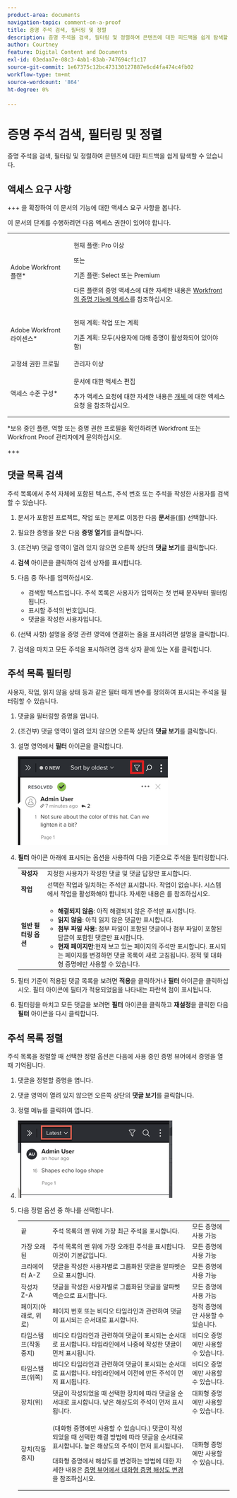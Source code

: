 ```yaml
---
product-area: documents
navigation-topic: comment-on-a-proof
title: 증명 주석 검색, 필터링 및 정렬
description: 증명 주석을 검색, 필터링 및 정렬하여 콘텐츠에 대한 피드백을 쉽게 탐색할 수 있습니다.
author: Courtney
feature: Digital Content and Documents
exl-id: 03edaa7e-08c3-4ab1-83ab-747694cf1c17
source-git-commit: 1e67375c12bc473130127887e6cd4fa474c4fb02
workflow-type: tm+mt
source-wordcount: '864'
ht-degree: 0%

---
```


# 증명 주석 검색, 필터링 및 정렬

증명 주석을 검색, 필터링 및 정렬하여 콘텐츠에 대한 피드백을 쉽게 탐색할 수 있습니다.

## 액세스 요구 사항

+++ 을 확장하여 이 문서의 기능에 대한 액세스 요구 사항을 봅니다.

이 문서의 단계를 수행하려면 다음 액세스 권한이 있어야 합니다.

<table style="table-layout:auto"> 
 <col> 
 <col> 
 <tbody> 
  <tr> 
   <td role="rowheader">Adobe Workfront 플랜*</td> 
   <td> <p>현재 플랜: Pro 이상</p> <p>또는</p> <p>기존 플랜: Select 또는 Premium</p> <p>다른 플랜의 증명 액세스에 대한 자세한 내용은 <a href="/help/quicksilver/administration-and-setup/manage-workfront/configure-proofing/access-to-proofing-functionality.md" class="MCXref xref">Workfront의 증명 기능에 액세스</a>를 참조하십시오.</p> </td> 
  </tr> 
  <tr> 
   <td role="rowheader">Adobe Workfront 라이센스*</td> 
   <td> <p>현재 계획: 작업 또는 계획</p> <p>기존 계획: 모두(사용자에 대해 증명이 활성화되어 있어야 함)</p> </td> 
  </tr> 
  <tr> 
   <td role="rowheader">교정쇄 권한 프로필 </td> 
   <td>관리자 이상</td> 
  </tr> 
  <tr> 
   <td role="rowheader">액세스 수준 구성*</td> 
   <td> <p>문서에 대한 액세스 편집</p> <p>추가 액세스 요청에 대한 자세한 내용은 <a href="../../../../workfront-basics/grant-and-request-access-to-objects/request-access.md" class="MCXref xref">개체 </a>에 대한 액세스 요청 을 참조하십시오.</p> </td> 
  </tr> 
 </tbody> 
</table>

&#42;보유 중인 플랜, 역할 또는 증명 권한 프로필을 확인하려면 Workfront 또는 Workfront Proof 관리자에게 문의하십시오.

+++

## 댓글 목록 검색

주석 목록에서 주석 자체에 포함된 텍스트, 주석 번호 또는 주석을 작성한 사용자를 검색할 수 있습니다.

1. 문서가 포함된 프로젝트, 작업 또는 문제로 이동한 다음 **문서**&#x200B;을(를) 선택합니다.
1. 필요한 증명을 찾은 다음 **증명 열기**&#x200B;를 클릭합니다.

1. (조건부) 댓글 영역이 열려 있지 않으면 오른쪽 상단의 **댓글 보기**&#x200B;를 클릭합니다.
1. **검색** 아이콘을 클릭하여 검색 상자를 표시합니다.

1. 다음 중 하나를 입력하십시오.

   * 검색할 텍스트입니다. 주석 목록은 사용자가 입력하는 첫 번째 문자부터 필터링됩니다.
   * 표시할 주석의 번호입니다.
   * 댓글을 작성한 사용자입니다.

1. (선택 사항) 설명을 증명 관련 영역에 연결하는 줄을 표시하려면 설명을 클릭합니다.
1. 검색을 마치고 모든 주석을 표시하려면 검색 상자 끝에 있는 X를 클릭합니다.

## 주석 목록 필터링

사용자, 작업, 읽지 않음 상태 등과 같은 필터 매개 변수를 정의하여 표시되는 주석을 필터링할 수 있습니다.

1. 댓글을 필터링할 증명을 엽니다.
1. (조건부) 댓글 영역이 열려 있지 않으면 오른쪽 상단의 **댓글 보기**&#x200B;를 클릭합니다.
1. 설명 영역에서 **필터** 아이콘을 클릭합니다.

   ![proof_comment_filter.png](assets/proof-comment-filter.png)

1. **필터** 아이콘 아래에 표시되는 옵션을 사용하여 다음 기준으로 주석을 필터링합니다.

   <table style="table-layout:auto"> 
    <col> 
    <col> 
    <tbody> 
     <tr> 
      <td role="rowheader"><strong>작성자</strong> </td> 
      <td>지정한 사용자가 작성한 댓글 및 댓글 답장만 표시합니다. </td> 
     </tr> 
     <tr> 
      <td role="rowheader"><strong>작업</strong> </td> 
      <td>선택한 작업과 일치하는 주석만 표시합니다. 작업이 없습니다. 시스템에서 작업을 활성화해야 합니다. 자세한 내용은 를 참조하십시오.<!--
        &nbsp;
       --></td> 
     </tr> 
     <tr> 
      <td role="rowheader"><strong>일반 필터링 옵션</strong> </td> 
      <td> 
       <ul> 
        <li><strong>해결되지 않음</strong>: 아직 해결되지 않은 주석만 표시합니다. </li> 
        <li><strong>읽지 않음</strong>: 아직 읽지 않은 댓글만 표시합니다. </li> 
        <li><strong>첨부 파일 사용</strong>: 첨부 파일이 포함된 댓글이나 첨부 파일이 포함된 답글이 포함된 댓글만 표시합니다.</li> 
        <li><strong>현재 페이지만</strong>:현재 보고 있는 페이지의 주석만 표시합니다. 표시되는 페이지를 변경하면 댓글 목록이 새로 고침됩니다. 정적 및 대화형 증명에만 사용할 수 있습니다.</li> 
       </ul> </td> 
     </tr> 
    </tbody> 
   </table>

1. 필터 기준이 적용된 댓글 목록을 보려면 **적용**&#x200B;을 클릭하거나 **필터** 아이콘을 클릭하십시오. 필터 아이콘에 필터가 적용되었음을 나타내는 파란색 점이 표시됩니다.

1. 필터링을 마치고 모든 댓글을 보려면 **필터** 아이콘을 클릭하고 **재설정**&#x200B;을 클릭한 다음 **필터** 아이콘을 다시 클릭합니다.

## 주석 목록 정렬

주석 목록을 정렬할 때 선택한 정렬 옵션은 다음에 사용 중인 증명 뷰어에서 증명을 열 때 기억됩니다.

1. 댓글을 정렬할 증명을 엽니다.
1. 댓글 영역이 열려 있지 않으면 오른쪽 상단의 **댓글 보기**&#x200B;를 클릭합니다.

1. 정렬 메뉴를 클릭하여 엽니다.
1. ![정렬 메뉴](assets/mceclip3.png)

1. 다음 정렬 옵션 중 하나를 선택합니다.

   <table style="table-layout:auto"> 
    <col> 
    <col> 
    <col> 
    <tbody> 
     <tr> 
      <td role="rowheader">끝</td> 
      <td>주석 목록의 맨 위에 가장 최근 주석을 표시합니다.</td> 
      <td>모든 증명에 사용 가능</td> 
     </tr> 
     <tr> 
      <td role="rowheader">가장 오래된</td> 
      <td>주석 목록의 맨 위에 가장 오래된 주석을 표시합니다. 이것이 기본값입니다. </td> 
      <td>모든 증명에 사용 가능</td> 
     </tr> 
     <tr> 
      <td role="rowheader">크리에이터 A-Z</td> 
      <td>댓글을 작성한 사용자별로 그룹화된 댓글을 알파벳순으로 표시합니다.</td> 
      <td>모든 증명에 사용 가능</td> 
     </tr> 
     <tr> 
      <td role="rowheader">작성자 Z-A</td> 
      <td>댓글을 작성한 사용자별로 그룹화된 댓글을 알파벳 역순으로 표시합니다.</td> 
      <td>모든 증명에 사용 가능</td> 
     </tr> 
     <tr> 
      <td role="rowheader">페이지(아래로, 위로)</td> 
      <td>페이지 번호 또는 비디오 타임라인과 관련하여 댓글이 표시되는 순서대로 표시합니다. </td> 
      <td>정적 증명에만 사용할 수 있습니다.</td> 
     </tr> 
     <tr> 
      <td role="rowheader">타임스탬프(작동 중지)</td> 
      <td>비디오 타임라인과 관련하여 댓글이 표시되는 순서대로 표시합니다. 타임라인에서 나중에 작성한 댓글이 먼저 표시됩니다. </td> 
      <td>비디오 증명에만 사용할 수 있습니다.</td> 
     </tr> 
     <tr> 
      <td role="rowheader">타임스탬프(위쪽)</td> 
      <td>비디오 타임라인과 관련하여 댓글이 표시되는 순서대로 표시합니다. 타임라인에서 이전에 만든 주석이 먼저 표시됩니다. </td> 
      <td>비디오 증명에만 사용할 수 있습니다.</td> 
     </tr> 
     <tr> 
      <td role="rowheader">장치(위)</td> 
      <td>댓글이 작성되었을 때 선택한 장치에 따라 댓글을 순서대로 표시합니다. 낮은 해상도의 주석이 먼저 표시됩니다.</td> 
      <td>대화형 증명에만 사용할 수 있습니다.</td> 
     </tr> 
     <tr> 
      <td role="rowheader">장치(작동 중지)</td> 
      <td> <p>(대화형 증명에만 사용할 수 있습니다.) 댓글이 작성되었을 때 선택한 해결 방법에 따라 댓글을 순서대로 표시합니다. 높은 해상도의 주석이 먼저 표시됩니다.</p> <p>대화형 증명에서 해상도를 변경하는 방법에 대한 자세한 내용은 <a href="../../../../review-and-approve-work/proofing/reviewing-proofs-within-workfront/review-a-proof/view-interactive-content-as-it-appears-in-device.md" class="MCXref xref">증명 뷰어에서 대화형 증명 해상도 변경</a>을 참조하십시오.</p> </td> 
      <td>대화형 증명에만 사용할 수 있습니다.</td> 
     </tr> 
    </tbody> 
   </table>
